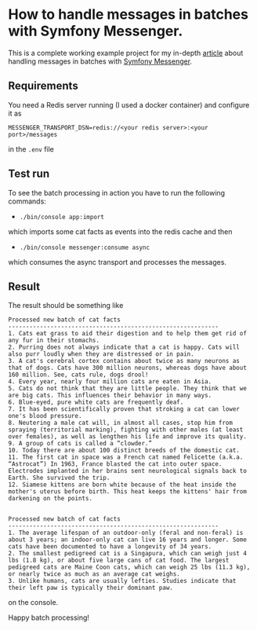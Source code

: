 # How to handle messages in batches with Symfony Messenger.

This is a complete working example project for my in-depth [article](https://wolfgang-klinger.medium.com/how-to-handle-messages-in-batches-with-symfony-messenger-c91b5aa1c8b1) about handling messages in batches with [Symfony Messenger](https://symfony.com/doc/current/messenger.html).

## Requirements

You need a Redis server running (I used a docker container) and configure it as

```
MESSENGER_TRANSPORT_DSN=redis://<your redis server>:<your port>/messages
```

in the `.env` file

## Test run

To see the batch processing in action you have to run the following commands:

- `./bin/console app:import`

which imports some cat facts as events into the redis cache and then

- `./bin/console messenger:consume async`

which consumes the async transport and processes the messages.

## Result

The result should be something like

```
Processed new batch of cat facts
------------------------------------------------------------
1. Cats eat grass to aid their digestion and to help them get rid of any fur in their stomachs.
2. Purring does not always indicate that a cat is happy. Cats will also purr loudly when they are distressed or in pain.
3. A cat's cerebral cortex contains about twice as many neurons as that of dogs. Cats have 300 million neurons, whereas dogs have about 160 million. See, cats rule, dogs drool!
4. Every year, nearly four million cats are eaten in Asia.
5. Cats do not think that they are little people. They think that we are big cats. This influences their behavior in many ways.
6. Blue-eyed, pure white cats are frequently deaf.
7. It has been scientifically proven that stroking a cat can lower one's blood pressure.
8. Neutering a male cat will, in almost all cases, stop him from spraying (territorial marking), fighting with other males (at least over females), as well as lengthen his life and improve its quality.
9. A group of cats is called a “clowder.”
10. Today there are about 100 distinct breeds of the domestic cat.
11. The first cat in space was a French cat named Felicette (a.k.a. “Astrocat”) In 1963, France blasted the cat into outer space. Electrodes implanted in her brains sent neurological signals back to Earth. She survived the trip.
12. Siamese kittens are born white because of the heat inside the mother's uterus before birth. This heat keeps the kittens' hair from darkening on the points.


Processed new batch of cat facts
------------------------------------------------------------
1. The average lifespan of an outdoor-only (feral and non-feral) is about 3 years; an indoor-only cat can live 16 years and longer. Some cats have been documented to have a longevity of 34 years.
2. The smallest pedigreed cat is a Singapura, which can weigh just 4 lbs (1.8 kg), or about five large cans of cat food. The largest pedigreed cats are Maine Coon cats, which can weigh 25 lbs (11.3 kg), or nearly twice as much as an average cat weighs.
3. Unlike humans, cats are usually lefties. Studies indicate that their left paw is typically their dominant paw.
```

on the console.

Happy batch processing!
